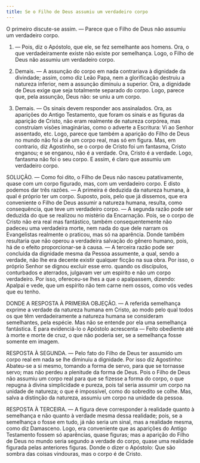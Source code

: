 ```yaml
---
title: Se o Filho de Deus assumiu um verdadeiro corpo
---
```


O primeiro discute-se assim. — Parece que o Filho de Deus não assumiu um verdadeiro corpo.  

1. — Pois, diz o Apóstolo, que ele, se fez semelhante aos homens. Ora, o que verdadeiramente existe não existe por semelhança. Logo, o Filho de Deus não assumiu um verdadeiro corpo.  

2. Demais. — A assunção do corpo em nada contrariava à dignidade da divindade; assim, como diz Leão Papa, nem a glorificação destruiu a natureza inferior, nem a assunção diminuiu a superior. Ora, a dignidade de Deus exige que seja totalmente separado do corpo. Logo, parece que, pela assunção, Deus não: se uniu a um corpo.  

3. Demais. — Os sinais devem responder aos assinalados. Ora, as aparições do Antigo Testamento, que foram os sinais e as figuras da aparição de Cristo, não eram realmente de natureza corpórea, mas construíam visões imaginárias, como o adverte a Escritura: Vi ao Senhor assentado, etc. Logo, parece que também a aparição do Filho de Deus no mundo não foi a de um corpo real, mas só em figura.  Mas, em contrario, diz Agostinho, se o corpo de Cristo foi um fantasma, Cristo enganou; e se enganou, não é a verdade. Ora, Cristo é a verdade. Logo, fantasma não foi o seu corpo. E assim, é claro que assumiu um verdadeiro corpo.  

SOLUÇÃO. — Como foi dito, o Filho de Deus não nasceu patativamente, quase com um corpo figurado, mas, com um verdadeiro corpo. E disto podemos dar três razões. — A primeira é deduzida da natureza humana, à qual é próprio ter um corpo. Suposto, pois, pelo que já dissemos, que era conveniente o Filho de Deus assumir a natureza humana, resulta, como consequência, que teve um verdadeiro corpo. — A segunda razão pode ser deduzida do que se realizou no mistério da Encarnação. Pois, se o corpo de Cristo não era real mas fantástico, também consequentemente não padeceu uma verdadeira morte, nem nada do que dele narram os Evangelistas realmente o praticou, mas só na aparência. Donde também resultaria que não operou a verdadeira salvação do gênero humano, pois, há de o efeito proporcionar-se à causa. — A terceira razão pode ser concluída da dignidade mesma da Pessoa assumente, a qual, sendo a verdade, não lhe era decente existir qualquer ficção na sua obra. Por isso, o próprio Senhor se dignou excluir esse erro. quando os discípulos, conturbados e aterrados, julgavam ver um espírito e não um corpo verdadeiro. Por isso, ofereceu-se lhes a que o apalpassem, dizendo: Apalpai e vede, que um espírito não tem carne nem ossos, como vós vedes que eu tenho.  

DONDE A RESPOSTA À PRIMEIRA OBJEÇÃO. — A referida semelhança exprime a verdade da natureza humana em Cristo, ao modo pelo qual todos os que têm verdadeiramente a natureza humana se consideram semelhantes, pela espécie. Mas não se entende por ela uma semelhança fantástica. E para evidenciá-lo o Apóstolo acrescenta — Feito obediente até à morte e morte de cruz, o que não poderia ser, se a semelhança fosse somente em imagem.  

RESPOSTA À SEGUNDA. — Pelo fato do Filho de Deus ter assumido um corpo real em nada se lhe diminuiu a dignidade. Por isso diz Agostinho: Abateu-se a si mesmo, tomando a forma de servo, para que se tornasse servo; mas não perdeu a plenitude da forma de Deus. Pois o Filho de Deus não assumiu um corpo real para que se fizesse a forma do corpo, o que repugna à divina simplicidade e pureza, pois tal seria assumir um corpo na unidade de natureza; o que é impossível, como do sobredito se colhe. Mas, salva a distinção da natureza, assumiu um corpo na unidade da pessoa.  

RESPOSTA À TERCEIRA. — A figura deve corresponder à realidade quanto à semelhança e não quanto à verdade mesma dessa realidade; pois, se a semelhança o fosse em tudo, já não seria um sinal, mas a realidade mesma, como diz Damasceno. Logo, era conveniente que as aparições do Antigo Testamento fossem só aparências, quase figuras; mas a aparição do Filho de Deus no mundo seria segundo a verdade do corpo, quase uma realidade figurada pelas anteriores figuras. Donde o dizer o Apóstolo: Que são sombra das coisas vindouras, mas o corpo é de Cristo.